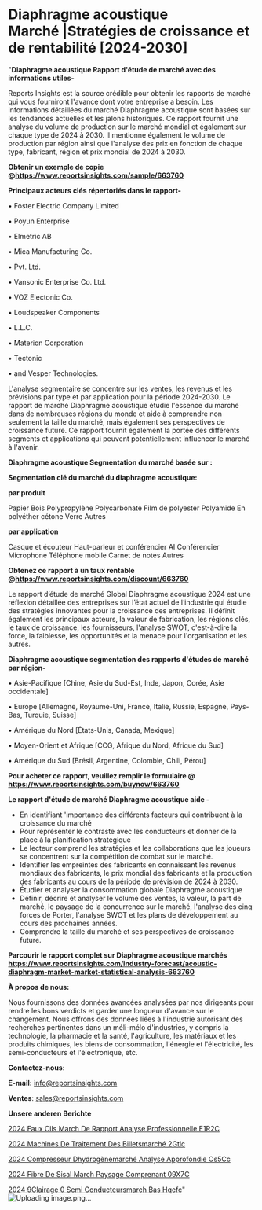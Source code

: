 # Diaphragme acoustique Marché |Stratégies de croissance et de rentabilité [2024-2030]

"<strong>Diaphragme acoustique Rapport d'étude de marché avec des informations utiles-</strong>

Reports Insights est la source crédible pour obtenir les rapports de marché qui vous fourniront l'avance dont votre entreprise a besoin. Les informations détaillées du marché Diaphragme acoustique sont basées sur les tendances actuelles et les jalons historiques. Ce rapport fournit une analyse du volume de production sur le marché mondial et également sur chaque type de 2024 à 2030. Il mentionne également le volume de production par région ainsi que l'analyse des prix en fonction de chaque type, fabricant, région et prix mondial de 2024 à 2030.

<strong><b>Obtenir un exemple de copie @</b></strong><a href=https://www.reportsinsights.com/sample/663760><strong><b>https://www.reportsinsights.com/sample/663760</b></strong></a>

<b>Principaux acteurs clés répertoriés dans le rapport-</b>

<b> </b>• Foster Electric Company Limited

• Poyun Enterprise

• Elmetric AB

• Mica Manufacturing Co.

• Pvt. Ltd.

• Vansonic Enterprise Co. Ltd.

• VOZ Electonic Co.

• Loudspeaker Components

• L.L.C.

• Materion Corporation

• Tectonic

• and Vesper Technologies.

L'analyse segmentaire se concentre sur les ventes, les revenus et les prévisions par type et par application pour la période 2024-2030. Le rapport de marché Diaphragme acoustique étudie l'essence du marché dans de nombreuses régions du monde et aide à comprendre non seulement la taille du marché, mais également ses perspectives de croissance future. Ce rapport fournit également la portée des différents segments et applications qui peuvent potentiellement influencer le marché à l'avenir.

<strong>Diaphragme acoustique Segmentation du marché basée sur :</strong>

<strong> Segmentation clé du marché du diaphragme acoustique: </strong>

<strong> par produit </strong>

Papier
Bois
Polypropylène
Polycarbonate
Film de polyester
Polyamide
En polyéther cétone
Verre
Autres

<strong> par application </strong>

Casque et écouteur
Haut-parleur et conférencier AI
Conférencier
Microphone
Téléphone mobile
Carnet de notes
Autres

<strong><b>Obtenez ce rapport à un taux rentable @</b></strong><a href=https://www.reportsinsights.com/discount/663760><strong><b>https://www.reportsinsights.com/discount/663760</b></strong></a>

Le rapport d’étude de marché Global Diaphragme acoustique 2024 est une réflexion détaillée des entreprises sur l’état actuel de l’industrie qui étudie des stratégies innovantes pour la croissance des entreprises. Il définit également les principaux acteurs, la valeur de fabrication, les régions clés, le taux de croissance, les fournisseurs, l'analyse SWOT, c'est-à-dire la force, la faiblesse, les opportunités et la menace pour l'organisation et les autres.

<strong>Diaphragme acoustique segmentation des rapports d'études de marché par région-</strong>

• Asie-Pacifique [Chine, Asie du Sud-Est, Inde, Japon, Corée, Asie occidentale]

• Europe [Allemagne, Royaume-Uni, France, Italie, Russie, Espagne, Pays-Bas, Turquie, Suisse]

• Amérique du Nord [États-Unis, Canada, Mexique]

• Moyen-Orient et Afrique [CCG, Afrique du Nord, Afrique du Sud]

• Amérique du Sud [Brésil, Argentine, Colombie, Chili, Pérou]

<strong>Pour acheter ce rapport, veuillez remplir le formulaire @   <a href=https://www.reportsinsights.com/buynow/663760>https://www.reportsinsights.com/buynow/663760</a></strong>

<strong>Le rapport d'étude de marché Diaphragme acoustique aide -</strong>
<ul>
  <li>En identifiant 'importance des différents facteurs qui contribuent à la croissance du marché</li>
  <li>Pour représenter le contraste avec les conducteurs et donner de la place à la planification stratégique</li>
  <li>Le lecteur comprend les stratégies et les collaborations que les joueurs se concentrent sur la compétition de combat sur le marché.</li>
  <li>Identifier les empreintes des fabricants en connaissant les revenus mondiaux des fabricants, le prix mondial des fabricants et la production des fabricants au cours de la période de prévision de 2024 à 2030.</li>
  <li>Étudier et analyser la consommation globale Diaphragme acoustique</li>
  <li>Définir, décrire et analyser le volume des ventes, la valeur, la part de marché, le paysage de la concurrence sur le marché, l'analyse des cinq forces de Porter, l'analyse SWOT et les plans de développement au cours des prochaines années.</li>
  <li>Comprendre la taille du marché et ses perspectives de croissance future.</li>
</ul>

<strong>Parcourir le rapport complet sur Diaphragme acoustique marchés <a href=https://www.reportsinsights.com/industry-forecast/acoustic-diaphragm-market-market-statistical-analysis-663760>https://www.reportsinsights.com/industry-forecast/acoustic-diaphragm-market-market-statistical-analysis-663760</a></strong>

<strong>À propos de nous:</strong>

Nous fournissons des données avancées analysées par nos dirigeants pour rendre les bons verdicts et garder une longueur d'avance sur le changement. Nous offrons des données liées à l'industrie autorisant des recherches pertinentes dans un méli-mélo d'industries, y compris la technologie, la pharmacie et la santé, l'agriculture, les matériaux et les produits chimiques, les biens de consommation, l'énergie et l'électricité, les semi-conducteurs et l'électronique, etc.

<strong>Contactez-nous:</strong>

<strong>E-mail:</strong> <a href=mailto:info@reportsinsights.com>info@reportsinsights.com</a>

<strong>Ventes</strong>: <a href=mailto:sales@reportsinsights.com>sales@reportsinsights.com</a>

<strong>Unsere anderen Berichte</strong>

<a href=https://www.linkedin.com/pulse/2024-faux-cils-march%C3%A9-de-rapport-analyse-professionnelle-e1r2c/>2024 Faux Cils March De Rapport Analyse Professionnelle E1R2C</a>

<a href=https://www.linkedin.com/pulse/2024-machines-de-traitement-des-billetsmarché-2gtlc/>2024 Machines De Traitement Des Billetsmarché 2Gtlc</a>

<a href=https://www.linkedin.com/pulse/2024-compresseur-dhydrogènemarché-analyse-approfondie-os5cc/>2024 Compresseur Dhydrogènemarché Analyse Approfondie Os5Cc</a>

<a href=https://www.linkedin.com/pulse/2024-fibre-de-sisal-march%C3%A9-paysage-comprenant-09x7c/>2024 Fibre De Sisal March Paysage Comprenant 09X7C</a>

<a href=https://www.linkedin.com/pulse/2024-%C3%A9clairage-%C3%A0-semi-conducteursmarch%C3%A9-bas%C3%A9-hqefc/>2024  9Clairage  0 Semi Conducteursmarch Bas Hqefc</a>"
![Uploading image.png…]()
